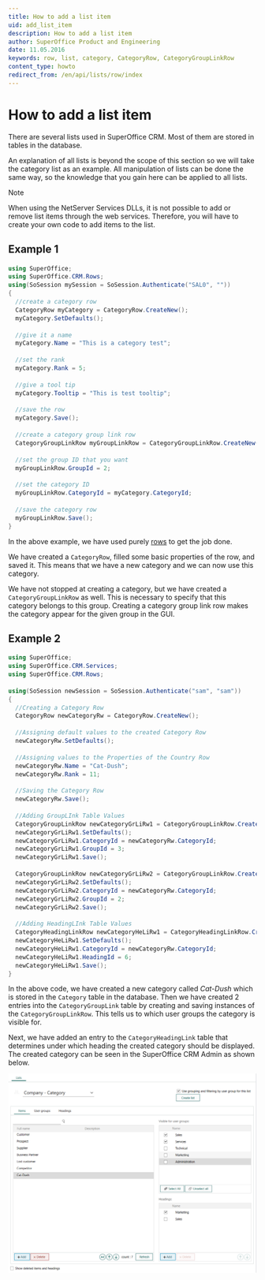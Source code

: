 ```yaml
---
title: How to add a list item
uid: add_list_item
description: How to add a list item
author: SuperOffice Product and Engineering
date: 11.05.2016
keywords: row, list, category, CategoryRow, CategoryGroupLinkRow
content_type: howto
redirect_from: /en/api/lists/row/index
---
```


# How to add a list item

There are several lists used in SuperOffice CRM. Most of them are stored in tables in the database.

An explanation of all lists is beyond the scope of this section so we will take the category list as an example. All manipulation of lists can be done the same way, so the knowledge that you gain here can be applied to all lists.

> [!NOTE]
> When using the NetServer Services DLLs, it is not possible to add or remove list items through the web services. Therefore, you will have to create your own code to add items to the list.

## Example 1

```csharp
using SuperOffice;
using SuperOffice.CRM.Rows;
using(SoSession mySession = SoSession.Authenticate("SAL0", ""))
{
  //create a category row
  CategoryRow myCategory = CategoryRow.CreateNew();
  myCategory.SetDefaults();

  //give it a name
  myCategory.Name = "This is a category test";

  //set the rank
  myCategory.Rank = 5;

  //give a tool tip
  myCategory.Tooltip = "This is test tooltip";

  //save the row
  myCategory.Save();

  //create a category group link row
  CategoryGroupLinkRow myGroupLinkRow = CategoryGroupLinkRow.CreateNew();

  //set the group ID that you want
  myGroupLinkRow.GroupId = 2;

  //set the category ID
  myGroupLinkRow.CategoryId = myCategory.CategoryId;

  //save the category row
  myGroupLinkRow.Save();
}
```

In the above example, we have used purely [rows][1] to get the job done.

We have created a `CategoryRow`, filled some basic properties of the row, and saved it. This means that we have a new category and we can now use this category.

We have not stopped at creating a category, but we have created a `CategoryGroupLinkRow` as well. This is necessary to specify that this category belongs to this group. Creating a category group link row makes the category appear for the given group in the GUI.

## Example 2

```csharp
using SuperOffice;
using SuperOffice.CRM.Services;
using SuperOffice.CRM.Rows;

using(SoSession newSession = SoSession.Authenticate("sam", "sam"))
{
  //Creating a Category Row
  CategoryRow newCategoryRw = CategoryRow.CreateNew();

  //Assigning default values to the created Category Row
  newCategoryRw.SetDefaults();

  //Assigning values to the Properties of the Country Row
  newCategoryRw.Name = "Cat-Dush";
  newCategoryRw.Rank = 11;

  //Saving the Category Row
  newCategoryRw.Save();

  //Adding GroupLInk Table Values
  CategoryGroupLinkRow newCategoryGrLiRw1 = CategoryGroupLinkRow.CreateNew();
  newCategoryGrLiRw1.SetDefaults();
  newCategoryGrLiRw1.CategoryId = newCategoryRw.CategoryId;
  newCategoryGrLiRw1.GroupId = 3;
  newCategoryGrLiRw1.Save();

  CategoryGroupLinkRow newCategoryGrLiRw2 = CategoryGroupLinkRow.CreateNew();
  newCategoryGrLiRw2.SetDefaults();
  newCategoryGrLiRw2.CategoryId = newCategoryRw.CategoryId;
  newCategoryGrLiRw2.GroupId = 2;
  newCategoryGrLiRw2.Save();

  //Adding HeadingLInk Table Values
  CategoryHeadingLinkRow newCategoryHeLiRw1 = CategoryHeadingLinkRow.CreateNew();
  newCategoryHeLiRw1.SetDefaults();
  newCategoryHeLiRw1.CategoryId = newCategoryRw.CategoryId;
  newCategoryHeLiRw1.HeadingId = 6;
  newCategoryHeLiRw1.Save();
}
```

In the above code, we have created a new category called *Cat-Dush* which is stored in the `Category` table in the database. Then we have created 2 entries into the `CategoryGroupLink` table by creating and saving instances of the `CategoryGroupLinkRow`. This tells us to which user groups the category is visible for.

Next, we have added an entry to the `CategoryHeadingLink` table that determines under which heading the created category should be displayed. The created category can be seen in the SuperOffice CRM Admin as shown below.

![Category page -screenshot][img1]

<!-- Referenced links -->
[1]: ../../row/index.md

<!-- Referenced images -->
[img1]: ../media/cat-dush.png
